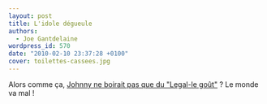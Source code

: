 ```yaml
---
layout: post
title: L'idole dégueule
authors:
  - Joe Gantdelaine
wordpress_id: 570
date: "2010-02-10 23:37:28 +0100"
cover: toilettes-cassees.jpg
---
```


Alors comme ça,
[Johnny ne boirait pas que du "Legal-le goût"](http://www.youtube.com/v/evhcj2IjlO0)
? Le monde va mal !

